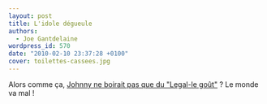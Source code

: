 ```yaml
---
layout: post
title: L'idole dégueule
authors:
  - Joe Gantdelaine
wordpress_id: 570
date: "2010-02-10 23:37:28 +0100"
cover: toilettes-cassees.jpg
---
```


Alors comme ça,
[Johnny ne boirait pas que du "Legal-le goût"](http://www.youtube.com/v/evhcj2IjlO0)
? Le monde va mal !

